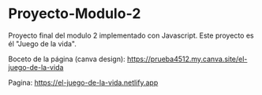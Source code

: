 # Proyecto-Modulo-2
Proyecto final del modulo 2 implementado con Javascript. 
Este proyecto es él "Juego de la vida".


Boceto de la página (canva design):  https://prueba4512.my.canva.site/el-juego-de-la-vida

Pagina: https://el-juego-de-la-vida.netlify.app

